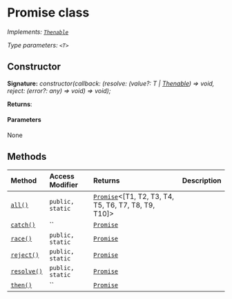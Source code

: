# Promise <T> class

_Implements: [`Thenable`](../../web-apis.api/interface/thenable.md)_

_Type parameters: `<T>`_






## Constructor


**Signature:** _constructor(callback: (resolve: (value?: T | [Thenable](../../web-apis.api/interface/thenable.md)<T>) => void, reject: (error?: any) => void) => void);_

**Returns**: 



#### Parameters
None





## Methods

| Method	   | Access Modifier | Returns	| Description|
|:-------------|:----|:-------|:-----------|
|[`all()`](all-promise.md)     | `public, static` | [`Promise`](../../web-apis.api/class/promise.md)<[T1, T2, T3, T4, T5, T6, T7, T8, T9, T10]> |  |
|[`catch()`](catch-promise.md)     | `` | [`Promise`](../../web-apis.api/class/promise.md)<U> |  |
|[`race()`](race-promise.md)     | `public, static` | [`Promise`](../../web-apis.api/class/promise.md)<T> |  |
|[`reject()`](reject-promise.md)     | `public, static` | [`Promise`](../../web-apis.api/class/promise.md)<any> |  |
|[`resolve()`](resolve-promise.md)     | `public, static` | [`Promise`](../../web-apis.api/class/promise.md)<T> |  |
|[`then()`](then-promise.md)     | `` | [`Promise`](../../web-apis.api/class/promise.md)<U> |  |





